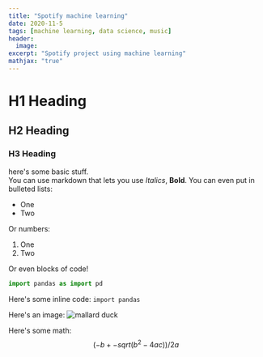 ```yaml
---
title: "Spotify machine learning"
date: 2020-11-5
tags: [machine learning, data science, music]
header:
  image:
excerpt: "Spotify project using machine learning"
mathjax: "true"
---
```


# H1 Heading

## H2 Heading

### H3 Heading

here's some basic stuff.  
You can use markdown that lets you use *Italics*, **Bold**.
You can even put in bulleted lists:
* One
* Two

Or numbers:
1. One
2. Two

Or even blocks of code!
```python
import pandas as import pd
```

Here's some inline code: `import pandas`

Here's an image:
<img src="{{ site.url }}{{ site.baseurl }}/images/duck.jpg" alt="mallard duck">

Here's some math:
$$(-b+-sqrt(b^2-4ac))/2a$$
